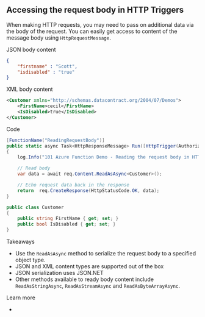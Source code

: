 ## Accessing the request body  in HTTP Triggers

When making HTTP requests, you may need to pass on additional data via the body of the request. You can easily get access to content of the message body using `HttpRequestMessage`.

JSON body content
```json
{
	"firstname" : "Scott",
	"isdisabled" : "true"
}
```
XML body content
```xml
<Customer xmlns="http://schemas.datacontract.org/2004/07/Demos">
	<FirstName>cecil</FirstName>
	<IsDisabled>true</IsDisabled>
</Customer>
```

Code
```csharp
[FunctionName("ReadingRequestBody")]
public static async Task<HttpResponseMessage> Run([HttpTrigger(AuthorizationLevel.Anonymous, "POST", Route = null)]HttpRequestMessage req, TraceWriter log)
{
    log.Info("101 Azure Function Demo - Reading the request body in HTTP Triggers");

    // Read body
    var data = await req.Content.ReadAsAsync<Customer>();

    // Echo request data back in the response
    return  req.CreateResponse(HttpStatusCode.OK, data);
}

public class Customer
{
    public string FirstName { get; set; }
    public bool IsDisabled { get; set; }
}

```

Takeaways
* Use the `ReadAsAsync` method to serialize the request body to a specified object type.
* JSON and XML content types are supported out of the box
* JSON serialization uses JSON.NET
* Other methods available to ready body content include `ReadAsStringAsync`, `ReadAsStreamAsync` and `ReadAsByteArrayAsync`.

Learn more
* <Add links>